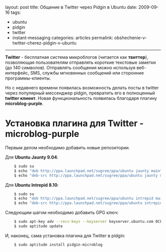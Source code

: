 layout: post
title: Общение в Twitter через Pidgin в Ubuntu
date: 2009-09-16
tags:
- ubuntu
- pidgin
- twitter
- instant-messaging
categories: articles
permalink: obshechenie-v-twitter-cherez-pidgin-v-ubuntu

---

**Twitter** - бесплатная система микроблогов (читается как **твиттер**), позволяющая пользователям отправлять короткие текстовые заметки (до 140 символов). Отправлять сообщения можно используя веб-интерфейс, SMS, службы мгновенных сообщений или сторонние программы-клиенты. 

Но с недавнего времени появилась возможность делать посты в twitter через популярный мессенджер pidgin, превратить его в полноценный **twitter клиент**. Новая функциональность появилась благодаря плагину **microblog-purple**.

<!-- more -->

Установка плагина для Twitter - microblog-purple
================================================
Первым делом необходимо добавить новые репозитории.

Для **Ubuntu Jaunty 9.04**:

``` bash
    $ sudo su
    $ echo "deb http://ppa.launchpad.net/sugree/ppa/ubuntu jaunty main" >> /etc/apt/sources.list
    $ echo "deb-src http://ppa.launchpad.net/sugree/ppa/ubuntu jaunty main" >> /etc/apt/sources.list
```
Для **Ubuntu Intrepid 8.10**:

``` bash
    $ sudo su
    $ echo "deb http://ppa.launchpad.net/sugree/ppa/ubuntu intrepid main" >> /etc/apt/sources.list
    $ echo "deb-src http://ppa.launchpad.net/sugree/ppa/ubuntu intrepid main" >> /etc/apt/sources.list
```
Следующим шагом необходимо добавить GPG ключ:

``` bash
    $ sudo apt-key adv --recv-keys --keyserver keyserver.ubuntu.com 0CF459B8DF37ED8B
    $ sudo aptitude update
```
И, наконец, сама установка плагина для Twitter в pidgin:

``` bash
    $ sudo aptitude install pidgin-microblog
```
